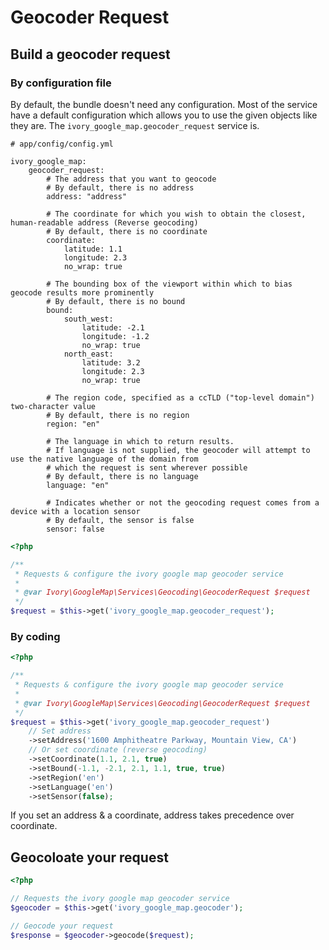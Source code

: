 # Geocoder Request

## Build a geocoder request

### By configuration file

By default, the bundle doesn't need any configuration. Most of the service have a default configuration which allows
you to use the given objects like they are. The ``ivory_google_map.geocoder_request`` service is.

```
# app/config/config.yml

ivory_google_map:
    geocoder_request:
        # The address that you want to geocode
        # By default, there is no address
        address: "address"

        # The coordinate for which you wish to obtain the closest, human-readable address (Reverse geocoding)
        # By default, there is no coordinate
        coordinate:
            latitude: 1.1
            longitude: 2.3
            no_wrap: true

        # The bounding box of the viewport within which to bias geocode results more prominently
        # By default, there is no bound
        bound:
            south_west:
                latitude: -2.1
                longitude: -1.2
                no_wrap: true
            north_east:
                latitude: 3.2
                longitude: 2.3
                no_wrap: true

        # The region code, specified as a ccTLD ("top-level domain") two-character value
        # By default, there is no region
        region: "en"

        # The language in which to return results.
        # If language is not supplied, the geocoder will attempt to use the native language of the domain from
        # which the request is sent wherever possible
        # By default, there is no language
        language: "en"

        # Indicates whether or not the geocoding request comes from a device with a location sensor
        # By default, the sensor is false
        sensor: false
```

``` php
<?php

/**
 * Requests & configure the ivory google map geocoder service
 *
 * @var Ivory\GoogleMap\Services\Geocoding\GeocoderRequest $request
 */
$request = $this->get('ivory_google_map.geocoder_request');
```

### By coding

``` php
<?php

/**
 * Requests & configure the ivory google map geocoder service
 *
 * @var Ivory\GoogleMap\Services\Geocoding\GeocoderRequest $request
 */
$request = $this->get('ivory_google_map.geocoder_request')
    // Set address
    ->setAddress('1600 Amphitheatre Parkway, Mountain View, CA')
    // Or set coordinate (reverse geocoding)
    ->setCoordinate(1.1, 2.1, true)
    ->setBound(-1.1, -2.1, 2.1, 1.1, true, true)
    ->setRegion('en')
    ->setLanguage('en')
    ->setSensor(false);
```

If you set an address & a coordinate, address takes precedence over coordinate.

## Geocoloate your request

``` php
<?php

// Requests the ivory google map geocoder service
$geocoder = $this->get('ivory_google_map.geocoder');

// Geocode your request
$response = $geocoder->geocode($request);
```
